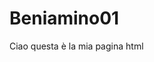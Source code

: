 # Beniamino01
<html>
 <head>
    Ciao
 </head>
 <body>
 questa è la mia pagina html
 </body>
 </html>
